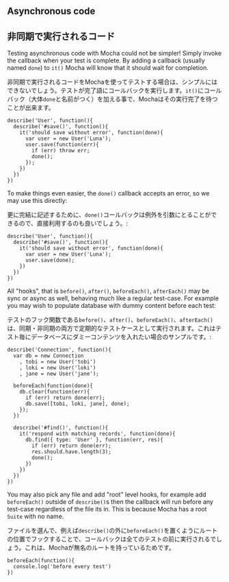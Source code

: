 <h2 id="asynchronous-code">Asynchronous code</h2>

<h2 id="asynchronous-code">非同期で実行されるコード</h2>

Testing asynchronous code with Mocha could not be simpler! Simply invoke the callback when your test is complete. By adding a callback (usually named `done`) to `it()` Mocha will know that it should wait for completion.

非同期で実行されるコードをMochaを使ってテストする場合は、シンプルにはできないでしょう。テストが完了語にコールバックを実行します。`it()`にコールバック（大体`done`と名前がつく）を加える事で、Mochaはその実行完了を待つことが出来ます。

    describe('User', function(){
      describe('#save()', function(){
        it('should save without error', function(done){
          var user = new User('Luna');
          user.save(function(err){
            if (err) throw err;
            done();
          });
        })
      })
    })

 To make things even easier, the `done()` callback accepts an error, so we may use this directly:

 更に完結に記述するために、`done()`コールバックは例外を引数にとることができるので、直接利用するのも良いでしょう。:

    describe('User', function(){
      describe('#save()', function(){
        it('should save without error', function(done){
          var user = new User('Luna');
          user.save(done);
        })
      })
    })

  All "hooks", that is `before()`, `after()`, `beforeEach()`, `afterEach()` may be sync or async as well, behaving much like a regular test-case. For example you may wish to populate database with dummy content before each test:

  テストのフック関数である`before()`、`after()`、`beforeEach()`、`afterEach()`は、同期・非同期の両方で定期的なテストケースとして実行されます。これはテスト毎にデータベースにダミーコンテンツを入れたい場合のサンプルです。:

    describe('Connection', function(){
      var db = new Connection
        , tobi = new User('tobi')
        , loki = new User('loki')
        , jane = new User('jane');

      beforeEach(function(done){
        db.clear(function(err){
          if (err) return done(err);
          db.save([tobi, loki, jane], done);
        });
      })

      describe('#find()', function(){
        it('respond with matching records', function(done){
          db.find({ type: 'User' }, function(err, res){
            if (err) return done(err);
            res.should.have.length(3);
            done();
          })
        })
      })
    })

  You may also pick any file and add "root" level hooks, for example add `beforeEach()` outside of `describe()`s then the callback will run before any test-case regardless of the file its in. This is because Mocha has a root `Suite` with no name.

  ファイルを選んで、例えば`describe()`の外に`beforeEach()`を置くようにルートの位置でフックすることで、コールバックは全てのテストの前に実行されるでしょう。これは、Mochaが無名のルートを持っているためです。

    beforeEach(function(){
      console.log('before every test')
    })
